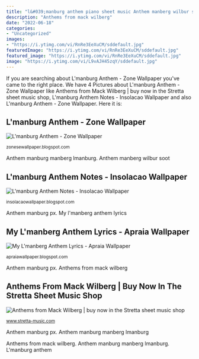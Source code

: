 ```yaml
---
title: "l&#039;manburg anthem piano sheet music Anthem manberg wilbur soot"
description: "Anthems from mack wilberg"
date: "2022-06-18"
categories:
- "Uncategorized"
images:
- "https://i.ytimg.com/vi/RnRe3EeXuCM/sddefault.jpg"
featuredImage: "https://i.ytimg.com/vi/RnRe3EeXuCM/sddefault.jpg"
featured_image: "https://i.ytimg.com/vi/RnRe3EeXuCM/sddefault.jpg"
image: "https://i.ytimg.com/vi/L9vAJH45zqY/sddefault.jpg"
---
```


If you are searching about L&#039;manburg Anthem - Zone Wallpaper you've came to the right place. We have 4 Pictures about L&#039;manburg Anthem - Zone Wallpaper like Anthems from Mack Wilberg | buy now in the Stretta sheet music shop, L&#039;manburg Anthem Notes - Insolacao Wallpaper and also L&#039;manburg Anthem - Zone Wallpaper. Here it is:

## L&#039;manburg Anthem - Zone Wallpaper

![L&#039;manburg Anthem - Zone Wallpaper](https://ih1.redbubble.net/image.1733639130.6604/flat,750x,075,f-pad,750x1000,f8f8f8.u4.jpg "Anthem manburg px")

<small>zonesewallpaper.blogspot.com</small>

Anthem manburg manberg lmanburg. Anthem manberg wilbur soot

## L&#039;manburg Anthem Notes - Insolacao Wallpaper

![L&#039;manburg Anthem Notes - Insolacao Wallpaper](https://i.ytimg.com/vi/RnRe3EeXuCM/sddefault.jpg "Wilberg anthems mack sheet stretta")

<small>insolacaowallpaper.blogspot.com</small>

Anthem manburg px. My l&#039;manberg anthem lyrics

## My L&#039;manberg Anthem Lyrics - Apraia Wallpaper

![My L&#039;manberg Anthem Lyrics - Apraia Wallpaper](https://i.ytimg.com/vi/L9vAJH45zqY/sddefault.jpg "Wilberg anthems mack sheet stretta")

<small>apraiawallpaper.blogspot.com</small>

Anthem manburg px. Anthems from mack wilberg

## Anthems From Mack Wilberg | Buy Now In The Stretta Sheet Music Shop

![Anthems from Mack Wilberg | buy now in the Stretta sheet music shop](https://www.stretta-music.com/media/images/375/620375_detail-01.jpg "Anthem manberg wilbur soot")

<small>www.stretta-music.com</small>

Anthem manburg px. Anthem manburg manberg lmanburg

Anthems from mack wilberg. Anthem manburg manberg lmanburg. L&#039;manburg anthem
